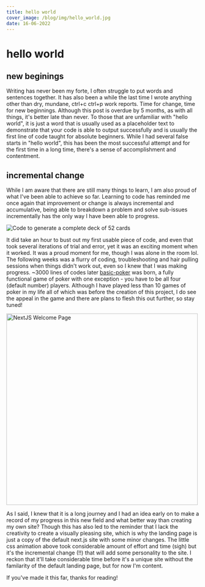 ```yaml
---
title: hello world
cover_image: /blog/img/hello_world.jpg
date: 16-06-2022
---
```


# hello world

## new beginings

Writing has never been my forte, I often struggle to put words and sentences together. It has also been a while the last time I wrote anything other than dry, mundane, ctrl+c ctrl+p work reports. Time for change, time for new beginnings. Although this post is overdue by 5 months, as with all things, it's better late than never. To those that are unfamiliar with "hello world", it is just a word that is usually used as a placeholder text to demonstrate that your code is able to output successfully and is usually the first line of code taught for absolute beginners. While I had several false starts in "hello world", this has been the most successful attempt and for the first time in a long time, there's a sense of accomplishment and contentment.

## incremental change

While I am aware that there are still many things to learn, I am also proud of what I've been able to achieve so far. Learning to code has reminded me once again that improvement or change is always incremental and accumulative, being able to breakdown a problem and solve sub-issues incrementally has the only way I have been able to progress.

![Code to generate a complete deck of 52 cards](/blog/img/first_code.png)

It did take an hour to bust out my first usable piece of code, and even that took several iterations of trial and error, yet it was an exciting moment when it worked. It was a proud moment for me, though I was alone in the room lol. The following weeks was a flurry of coding, troubleshooting and hair pulling sessions when things didn't work out, even so I knew that I was making progress. ~3000 lines of codes later <a href="https://nightisyang.github.io/basic-poker">basic-poker</a> was born, a fully functional game of poker with one exception - you have to be all four (default number) players. Although I have played less than 10 games of poker in my life all of which was before the creation of this project, I do see the appeal in the game and there are plans to flesh this out further, so stay tuned!

<img src="/blog/img/welcome-to-nextjs.png" alt="NextJS Welcome Page" width= "500"></img>

As I said, I knew that it is a long journey and I had an idea early on to make a record of my progress in this new field and what better way than creating my own site? Though this has also led to the reminder that I lack the creativity to create a visually pleasing site, which is why the landing page is just a copy of the default next.js site with some minor changes. The little css animation above took considerable amount of effort and time (sigh) but it's the incremental change (!!) that will add some personality to the site. I reckon that it'll take considerable time before it's a unique site without the familarity of the default landing page, but for now I'm content.

If you've made it this far, thanks for reading!
